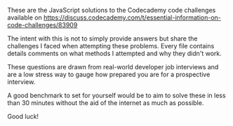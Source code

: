 These are the JavaScript solutions to the Codecademy code challenges 
available on https://discuss.codecademy.com/t/essential-information-on-code-challenges/83909

The intent with this is not to simply provide answers but share the challenges I faced 
when attempting these problems.
Every file contains details comments on what methods I attempted and why they didn't work. 

These questions are drawn from real-world developer job interviews 
and are a low stress way to gauge how prepared you are for a prospective interview.

A good benchmark to set for yourself would be to aim to solve these in less than 30 minutes 
without the aid of the internet as much as possible.

Good luck! 
